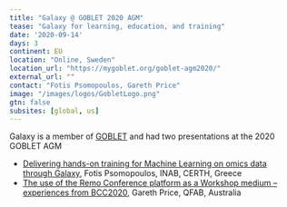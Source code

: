 ```yaml
---
title: "Galaxy @ GOBLET 2020 AGM" 
tease: "Galaxy for learning, education, and training"
date: '2020-09-14'
days: 3
continent: EU
location: "Online, Sweden"
location_url: "https://mygoblet.org/goblet-agm2020/"
external_url: ""
contact: "Fotis Psomopoulos, Gareth Price"
image: "/images/logos/GobletLogo.png"
gtn: false
subsites: [global, us]
---
```


Galaxy is a member of [GOBLET](https://mygoblet.org/) and had two presentations at the 2020 GOBLET AGM

* [Delivering hands-on training for Machine Learning on omics data through Galaxy](https://drive.google.com/file/d/1bnC7DZWWBF2B3jSKVm4o6ktHaN3Tr8cH/view?usp=sharing), Fotis Psomopoulos, INAB, CERTH, Greece
* [The use of the Remo Conference platform as a Workshop medium – experiences from BCC2020](https://drive.google.com/file/d/1dlTTuF8-wtu8mE2Lt45xK-96nS8ey1FF/view), Gareth Price, QFAB, Australia
